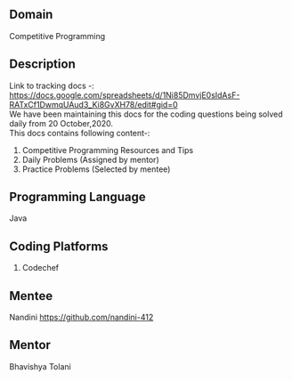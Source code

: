## Domain
Competitive Programming

## Description
Link to tracking docs -: https://docs.google.com/spreadsheets/d/1Ni85DmvjE0sIdAsF-RATxCf1DwmqUAud3_Ki8GvXH78/edit#gid=0 <br />
We have been maintaining this docs for the coding questions being solved daily from 20 October,2020. <br />
This docs contains following content-:<br />
1. Competitive Programming Resources and Tips
2. Daily Problems (Assigned by mentor)
3. Practice Problems (Selected by mentee)

## Programming Language
Java

## Coding Platforms
1. Codechef

## Mentee
Nandini
https://github.com/nandini-412

## Mentor
Bhavishya Tolani


